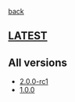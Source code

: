 [back](index)
## [LATEST](ver/2.0.0-rc1/user-manual.html)
## All versions
* [2.0.0-rc1](ver/2.0.0-rc1/user-manual.html)
* [1.0.0](ver/1.0.0/user-manual.html)
